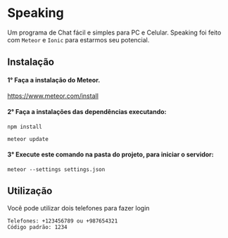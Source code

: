# Speaking
Um programa de Chat fácil e simples para PC e Celular. Speaking foi feito com `Meteor` e `Ionic` para estarmos seu potencial.

## Instalação
#### 1° Faça a instalação do Meteor.
https://www.meteor.com/install

#### 2° Faça a instalações das dependências executando:
```
npm install
```
```
meteor update
```


#### 3° Execute este comando na pasta do projeto, para iniciar o servidor:
```
meteor --settings settings.json
```

## Utilização
Você pode utilizar dois telefones para fazer login
```
Telefones: +123456789 ou +987654321
Código padrão: 1234
```
